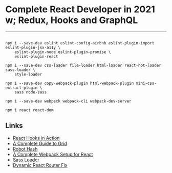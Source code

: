 # Complete React Developer in 2021 w; Redux, Hooks and GraphQL

---

```shell

npm i --save-dev eslint eslint-config-airbnb eslint-plugin-import eslint-plugin-jsx-a11y \
    eslint-plugin-node eslint-plugin-promise \
    eslint-plugin-react

npm i --save-dev css-loader file-loader html-loader react-hot-loader sass-loader \
    style-loader

npm i --save-dev copy-webpack-plugin html-webpack-plugin mini-css-extract-plugin \
    sass node-sass

npm i --save-dev webpack webpack-cli webpack-dev-server

npm i react react-dom

```

## Links

- [React Hooks in Action](https://github.com/jrlarsen/react-hooks-in-action)
- [A Complete Guide to Grid](https://css-tricks.com/snippets/css/complete-guide-grid/)
- [Robot Hash](https://robohash.org)
- [A Complete Webpack Setup for React](https://medium.com/swlh/a-complete-webpack-setup-for-react-e56a2edf78ae)
- [Sass Loader](https://webpack.js.org/loaders/sass-loader/)
- [Dynamic React Router Fix](https://webpack.js.org/guides/public-path/)
